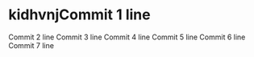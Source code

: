 # kidhvnjCommit 1 line
Commit 2 line
Commit 3 line
Commit 4 line
Commit 5 line
Commit 6 line
Commit 7 line
